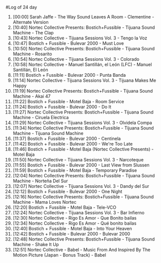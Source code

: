 #Log of 24 day

1. [00:00] Sarah Jaffe - The Way Sound Leaves A Room - Clementine - Alternate Version
1. [10:40] Nortec Collective Presents: Bostich+Fussible - Tijuana Sound Machine - The Clap
1. [10:43] Nortec Collective - Tijuana Sessions Vol. 3 - Tengo la Voz
1. [10:47] Bostich + Fussible - Bulevar 2000 - Must Love
1. [10:50] Nortec Collective Presents: Bostich+Fussible - Tijuana Sound Machine - Rosarito
1. [10:54] Nortec Collective - Tijuana Sessions Vol. 3 - Colorado
1. [10:58] Nortec Collective - Manuel Santillán, el León (LFC) - Manuel Santillán, El León
1. [11:11] Bostich + Fussible - Bulevar 2000 - Punta Banda
1. [11:14] Nortec Collective - Tijuana Sessions Vol. 3 - Tijuana Makes Me Happy
1. [11:19] Nortec Collective Presents: Bostich+Fussible - Tijuana Sound Machine - Akai 47
1. [11:22] Bostich + Fussible - Motel Baja - Room Service
1. [11:24] Bostich + Fussible - Bulevar 2000 - Do It
1. [11:27] Nortec Collective Presents: Bostich+Fussible - Tijuana Sound Machine - Ciruela Electrica
1. [11:29] Nortec Collective - Tijuana Sessions Vol. 3 - Olvidela Compa
1. [11:34] Nortec Collective Presents: Bostich+Fussible - Tijuana Sound Machine - Tijuana Sound Machine
1. [11:37] Bostich + Fussible - Bulevar 2000 - Centinela
1. [11:42] Bostich + Fussible - Bulevar 2000 - We're Too Late
1. [11:46] Bostich + Fussible - Motel Baja (Nortec Collective Presents) - Motel Baja
1. [11:50] Nortec Collective - Tijuana Sessions Vol. 3 - Narcoteque
1. [11:55] Bostich + Fussible - Bulevar 2000 - Last View from Slussen
1. [11:59] Bostich + Fussible - Motel Baja - Temporary Paradise
1. [12:04] Nortec Collective Presents: Bostich+Fussible - Tijuana Sound Machine - Norteña Del Sur
1. [12:07] Nortec Collective - Tijuana Sessions Vol. 3 - Dandy del Sur
1. [12:12] Bostich + Fussible - Bulevar 2000 - One Night
1. [12:16] Nortec Collective Presents: Bostich+Fussible - Tijuana Sound Machine - Mama Loves Nortec
1. [12:20] Bostich + Fussible - Motel Baja - Tele-VCO
1. [12:24] Nortec Collective - Tijuana Sessions Vol. 3 - Bar Infierno
1. [12:30] Nortec Collective - Rigo Es Amor - Que Bonito bailas
1. [12:34] Nortec Collective - Rigo Es Amor - Qué bonito bailas
1. [12:40] Bostich + Fussible - Motel Baja - Into Your Heaven
1. [12:42] Bostich + Fussible - Bulevar 2000 - Bulevar 2000
1. [12:48] Nortec Collective Presents: Bostich+Fussible - Tijuana Sound Machine - Shake It Up
1. [12:51] Nortec Collective - Babel - Music From And Inspired By The Motion Picture (Japan - Bonus Track) - Babel
